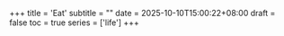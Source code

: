 +++
title = 'Eat'
subtitle = ""
date = 2025-10-10T15:00:22+08:00
draft = false
toc = true
series = ['life']
+++
